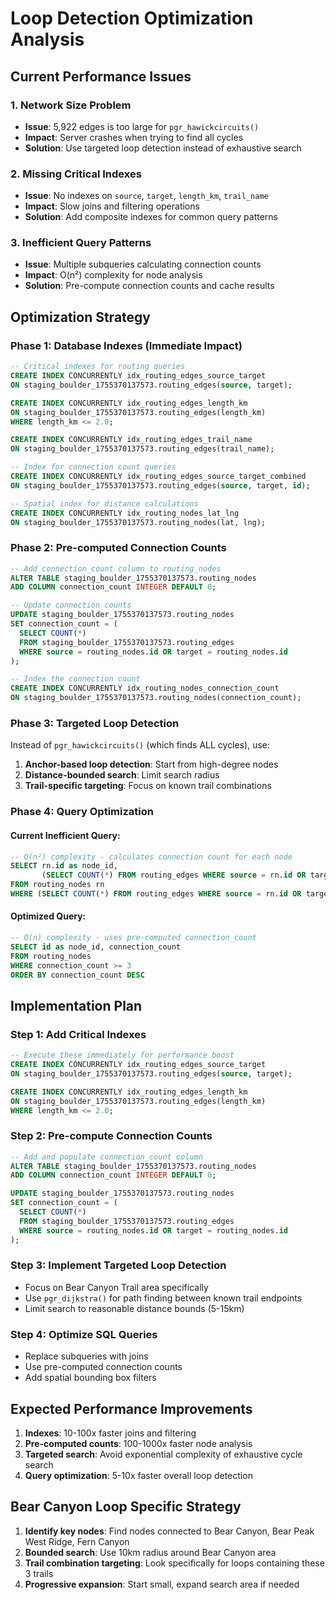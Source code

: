 # Loop Detection Optimization Analysis

## Current Performance Issues

### 1. **Network Size Problem**
- **Issue**: 5,922 edges is too large for `pgr_hawickcircuits()` 
- **Impact**: Server crashes when trying to find all cycles
- **Solution**: Use targeted loop detection instead of exhaustive search

### 2. **Missing Critical Indexes**
- **Issue**: No indexes on `source`, `target`, `length_km`, `trail_name`
- **Impact**: Slow joins and filtering operations
- **Solution**: Add composite indexes for common query patterns

### 3. **Inefficient Query Patterns**
- **Issue**: Multiple subqueries calculating connection counts
- **Impact**: O(n²) complexity for node analysis
- **Solution**: Pre-compute connection counts and cache results

## Optimization Strategy

### Phase 1: Database Indexes (Immediate Impact)

```sql
-- Critical indexes for routing queries
CREATE INDEX CONCURRENTLY idx_routing_edges_source_target 
ON staging_boulder_1755370137573.routing_edges(source, target);

CREATE INDEX CONCURRENTLY idx_routing_edges_length_km 
ON staging_boulder_1755370137573.routing_edges(length_km) 
WHERE length_km <= 2.0;

CREATE INDEX CONCURRENTLY idx_routing_edges_trail_name 
ON staging_boulder_1755370137573.routing_edges(trail_name);

-- Index for connection count queries
CREATE INDEX CONCURRENTLY idx_routing_edges_source_target_combined 
ON staging_boulder_1755370137573.routing_edges(source, target, id);

-- Spatial index for distance calculations
CREATE INDEX CONCURRENTLY idx_routing_nodes_lat_lng 
ON staging_boulder_1755370137573.routing_nodes(lat, lng);
```

### Phase 2: Pre-computed Connection Counts

```sql
-- Add connection_count column to routing_nodes
ALTER TABLE staging_boulder_1755370137573.routing_nodes 
ADD COLUMN connection_count INTEGER DEFAULT 0;

-- Update connection counts
UPDATE staging_boulder_1755370137573.routing_nodes 
SET connection_count = (
  SELECT COUNT(*) 
  FROM staging_boulder_1755370137573.routing_edges 
  WHERE source = routing_nodes.id OR target = routing_nodes.id
);

-- Index the connection count
CREATE INDEX CONCURRENTLY idx_routing_nodes_connection_count 
ON staging_boulder_1755370137573.routing_nodes(connection_count);
```

### Phase 3: Targeted Loop Detection

Instead of `pgr_hawickcircuits()` (which finds ALL cycles), use:

1. **Anchor-based loop detection**: Start from high-degree nodes
2. **Distance-bounded search**: Limit search radius
3. **Trail-specific targeting**: Focus on known trail combinations

### Phase 4: Query Optimization

#### Current Inefficient Query:
```sql
-- O(n²) complexity - calculates connection count for each node
SELECT rn.id as node_id,
       (SELECT COUNT(*) FROM routing_edges WHERE source = rn.id OR target = rn.id) as connection_count
FROM routing_nodes rn
WHERE (SELECT COUNT(*) FROM routing_edges WHERE source = rn.id OR target = rn.id) >= 3
```

#### Optimized Query:
```sql
-- O(n) complexity - uses pre-computed connection_count
SELECT id as node_id, connection_count
FROM routing_nodes 
WHERE connection_count >= 3
ORDER BY connection_count DESC
```

## Implementation Plan

### Step 1: Add Critical Indexes
```sql
-- Execute these immediately for performance boost
CREATE INDEX CONCURRENTLY idx_routing_edges_source_target 
ON staging_boulder_1755370137573.routing_edges(source, target);

CREATE INDEX CONCURRENTLY idx_routing_edges_length_km 
ON staging_boulder_1755370137573.routing_edges(length_km) 
WHERE length_km <= 2.0;
```

### Step 2: Pre-compute Connection Counts
```sql
-- Add and populate connection_count column
ALTER TABLE staging_boulder_1755370137573.routing_nodes 
ADD COLUMN connection_count INTEGER DEFAULT 0;

UPDATE staging_boulder_1755370137573.routing_nodes 
SET connection_count = (
  SELECT COUNT(*) 
  FROM staging_boulder_1755370137573.routing_edges 
  WHERE source = routing_nodes.id OR target = routing_nodes.id
);
```

### Step 3: Implement Targeted Loop Detection
- Focus on Bear Canyon Trail area specifically
- Use `pgr_dijkstra()` for path finding between known trail endpoints
- Limit search to reasonable distance bounds (5-15km)

### Step 4: Optimize SQL Queries
- Replace subqueries with joins
- Use pre-computed connection counts
- Add spatial bounding box filters

## Expected Performance Improvements

1. **Indexes**: 10-100x faster joins and filtering
2. **Pre-computed counts**: 100-1000x faster node analysis
3. **Targeted search**: Avoid exponential complexity of exhaustive cycle search
4. **Query optimization**: 5-10x faster overall loop detection

## Bear Canyon Loop Specific Strategy

1. **Identify key nodes**: Find nodes connected to Bear Canyon, Bear Peak West Ridge, Fern Canyon
2. **Bounded search**: Use 10km radius around Bear Canyon area
3. **Trail combination targeting**: Look specifically for loops containing these 3 trails
4. **Progressive expansion**: Start small, expand search area if needed
